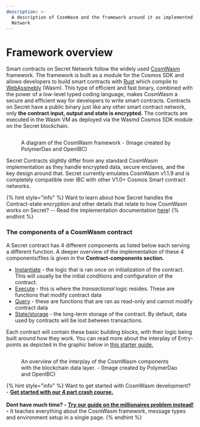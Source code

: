 ```yaml
---
description: >-
  A description of CosmWasm and the framework around it as implemented on Secret
  Network
---
```


# Framework overview

Smart contracts on Secret Network follow the widely used [CosmWasm](https://book.cosmwasm.com/) framework. The framework is built as a module for the Cosmos SDK and allows developers to build smart contracts with [Rust](https://doc.rust-lang.org/book/) which compile to [WebAssmebly](https://webassembly.org/) (Wasm). This type of efficient and fast binary, combined with the power of a low-level typed coding language, makes CosmWasm a secure and efficient way for developers to write smart contracts. Contracts on Secret have a public binary just like any other smart contract network, only **the contract input, output and state is encrypted.**  The contracts are executed in the Wasm VM as deployed via the Wasmd Cosmos SDK module on the Secret blockchain.

<figure><img src="../../../.gitbook/assets/Copy of Cosmwasm diagrams.png" alt=""><figcaption><p>A diagram of the CosmWasm framework - (Image created by PolymerDao and OpenIBC)</p></figcaption></figure>

Secret Contracts slightly differ from any standard CosmWasm implementation as they handle encrypted data, secure enclaves, and the key design around that. Secret currently emulates CosmWasm v1.1.9 and is completely compatible over IBC with other V1.0+ Cosmos Smart contract networks.&#x20;

{% hint style="info" %}
Want to learn about how Secret handles the Contract-state encryption and other details that relate to how CosmWasm works on Secret? -- Read the implementation documentation [here](https://docs.scrt.network/secret-network-documentation/introduction/secret-network-techstack/privacy-technology/encryption-key-management/contract-state-encryption)!
{% endhint %}

### The components of a CosmWasm contract

A Secret contract has 4 different components as listed below each serving a different function. A deeper overview of the implementation of these 4 components/files is given in the **Contract-components section.**

* [Instantiate](contract-components/init.md) - the logic that is ran once on initialization of the contract. This will usually be the initial conditions and configuration of the contract.
* [Execute](contract-components/handles.md) - this is where the _transactional_ logic resides. These are functions that modify contract data
* [Query](contract-components/queries.md) - these are functions that are ran as read-only and cannot modify contract data
* [State/storage](contract-components/storage/) - the long-term storage of the contract. By default, data used by contracts will be lost between transactions.

Each contract will contain these basic building blocks, with their logic being built around how they work. You can read more about the interplay of Entry-points as depicted in the graphic below in [this starter guide.](../../example-contracts/millionaires-problem.md#entry-points)

<figure><img src="../../../.gitbook/assets/Copy of Cosmwasm diagrams2.png" alt=""><figcaption><p>An overview of the interplay of the CosmWasm components with the blockchain data layer. - (Image created by PolymerDao and OpenIBC)</p></figcaption></figure>

{% hint style="info" %}
Want to get started with CosmWasm development? - [**Get started with our 4 part crash course.**](<../../../README (1).md>) \
\
**Dont have much time? -** [**Try our guide on the millionaires problem instead!**](../../example-contracts/millionaires-problem.md) **-** It teaches everything about the CosmWasm framework, message types and environment setup in a single page.
{% endhint %}
